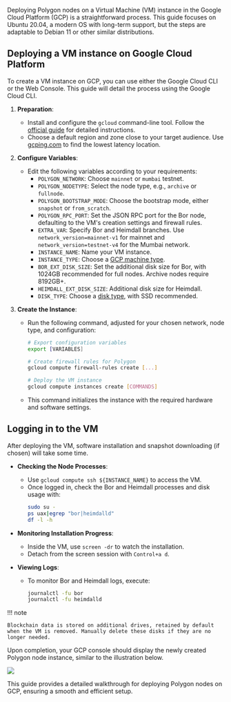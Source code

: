 Deploying Polygon nodes on a Virtual Machine (VM) instance in the Google Cloud Platform (GCP) is a straightforward process. This guide focuses on Ubuntu 20.04, a modern OS with long-term support, but the steps are adaptable to Debian 11 or other similar distributions.

## Deploying a VM instance on Google Cloud Platform

To create a VM instance on GCP, you can use either the Google Cloud CLI or the Web Console. This guide will detail the process using the Google Cloud CLI.

1. **Preparation**:
   - Install and configure the `gcloud` command-line tool. Follow the [official guide](https://cloud.google.com/compute/docs/instances/create-start-instance#before-you-begin) for detailed instructions.
   - Choose a default region and zone close to your target audience. Use [gcping.com](https://gcping.com) to find the lowest latency location.

2. **Configure Variables**:
   - Edit the following variables according to your requirements:
     - `POLYGON_NETWORK`: Choose `mainnet` or `mumbai` testnet.
     - `POLYGON_NODETYPE`: Select the node type, e.g., `archive` or `fullnode`.
     - `POLYGON_BOOTSTRAP_MODE`: Choose the bootstrap mode, either `snapshot` or `from_scratch`.
     - `POLYGON_RPC_PORT`: Set the JSON RPC port for the Bor node, defaulting to the VM's creation settings and firewall rules.
     - `EXTRA_VAR`: Specify Bor and Heimdall branches. Use `network_version=mainnet-v1` for mainnet and `network_version=testnet-v4` for the Mumbai network.
     - `INSTANCE_NAME`: Name your VM instance.
     - `INSTANCE_TYPE`: Choose a [GCP machine type](https://cloud.google.com/compute/docs/machine-types).
     - `BOR_EXT_DISK_SIZE`: Set the additional disk size for Bor, with 1024GB recommended for full nodes. Archive nodes require 8192GB+.
     - `HEIMDALL_EXT_DISK_SIZE`: Additional disk size for Heimdall.
     - `DISK_TYPE`: Choose a [disk type](https://cloud.google.com/compute/docs/disks#disk-types), with SSD recommended.

3. **Create the Instance**:
   - Run the following command, adjusted for your chosen network, node type, and configuration:
     ```bash
     # Export configuration variables
     export [VARIABLES]

     # Create firewall rules for Polygon
     gcloud compute firewall-rules create [...]

     # Deploy the VM instance
     gcloud compute instances create [COMMANDS]
     ```
   - This command initializes the instance with the required hardware and software settings.

## Logging in to the VM

After deploying the VM, software installation and snapshot downloading (if chosen) will take some time.

- **Checking the Node Processes**:
  - Use `gcloud compute ssh ${INSTANCE_NAME}` to access the VM.
  - Once logged in, check the Bor and Heimdall processes and disk usage with:
    ```bash
    sudo su -
    ps uax|egrep "bor|heimdalld"
    df -l -h
    ```

- **Monitoring Installation Progress**:
  - Inside the VM, use `screen -dr` to watch the installation.
  - Detach from the screen session with `Control+a d`.

- **Viewing Logs**:
  - To monitor Bor and Heimdall logs, execute:
    ```bash
    journalctl -fu bor
    journalctl -fu heimdalld
    ```

!!! note

    Blockchain data is stored on additional drives, retained by default when the VM is removed. Manually delete these disks if they are no longer needed.

Upon completion, your GCP console should display the newly created Polygon node instance, similar to the illustration below.

<img src="/img/pos/polygon-instance.svg" />

This guide provides a detailed walkthrough for deploying Polygon nodes on GCP, ensuring a smooth and efficient setup.



